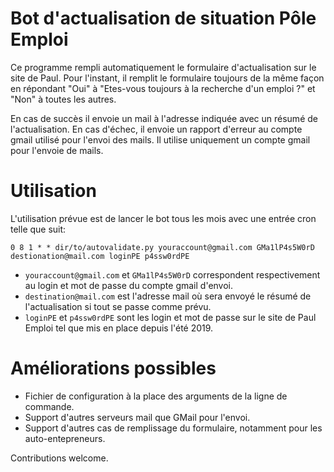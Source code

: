 # Bot d'actualisation de situation Pôle Emploi

Ce programme rempli automatiquement le formulaire d'actualisation sur le site
de Paul. Pour l'instant, il remplit le formulaire toujours de la même façon en
répondant "Oui" à "Etes-vous toujours à la recherche d'un emploi ?" et "Non" à
toutes les autres.

En cas de succès il envoie un mail à l'adresse indiquée avec un résumé de
l'actualisation. En cas d'échec, il envoie un rapport d'erreur au compte gmail
utilisé pour l'envoi des mails. Il utilise uniquement un compte gmail pour
l'envoie de mails.

# Utilisation

L'utilisation prévue est de lancer le bot tous les mois avec une entrée cron
telle que suit:

    0 8 1 * * dir/to/autovalidate.py youraccount@gmail.com GMa1lP4s5W0rD destionation@mail.com loginPE p4ssw0rdPE

- `youraccount@gmail.com` et `GMa1lP4s5W0rD` correspondent respectivement au
login et mot de passe du compte gmail d'envoi.
- `destination@mail.com` est l'adresse mail où sera envoyé le résumé de
l'actualisation si tout se passe comme prévu.
- `loginPE` et `p4ssw0rdPE` sont les login et mot de passe sur le site de Paul
Emploi tel que mis en place depuis l'été 2019.

# Améliorations possibles

- Fichier de configuration à la place des arguments de la ligne de commande.
- Support d'autres serveurs mail que GMail pour l'envoi.
- Support d'autres cas de remplissage du formulaire, notamment pour les
  auto-entepreneurs.

Contributions welcome.
